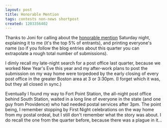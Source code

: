 ```yaml
---
layout: post
title: Honorable Mention
tags: contests non-news shortpost
created: 1203356402
---
```

Thanks to Joni for calling about the [honorable mention](http://wotfblog.galaxypress.com/2008/02/more-honorable-mentions-for-1st-quarter.html) Saturday night, explaining it to me (it's the top 5% of entrants), and printing everyone's name (so if you follow the blog entries about this quarter you can extrapolate a rough total number of submissions).<!--more-->

I dimly recall my late-night search for a post office last quarter, because we worked New Year's Eve this year and my after-work plans to post the submission on my way home were torpedoed by the early closing of every post office in the greater Boston area at 3 or 3:30pm.  (I forget which it was, but they all closed in sync.)

Eventually I found my way to Fort Point Station, the all-night post office behind South Station, waited in a long line of everyone in the state (and one guy from Providence) who had needed postal services after 3pm.  The point being, I remember stopping by First Night celebrations on the way home from my postal ordeal, but I still don't remember what the story was about.  I do recall the one from the quarter before, because there was a plague in it...
